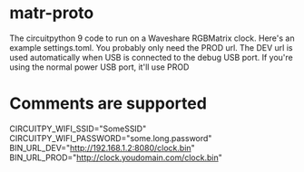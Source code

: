 # matr-proto
The circuitpython 9 code to run on a Waveshare RGBMatrix clock. Here's an example settings.toml. You probably only need the PROD url. The DEV url is used automatically when USB is connected to the debug USB port. If you're using the normal power USB port, it'll use PROD

# Comments are supported
CIRCUITPY_WIFI_SSID="SomeSSID"  
CIRCUITPY_WIFI_PASSWORD="some.long.password"  
BIN_URL_DEV="http://192.168.1.2:8080/clock.bin"  
BIN_URL_PROD="http://clock.youdomain.com/clock.bin"  
